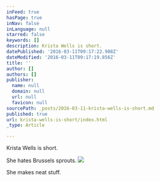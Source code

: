 ```yaml
---
inFeed: true
hasPage: true
inNav: false
inLanguage: null
starred: false
keywords: []
description: Krista Wells is short.
datePublished: '2016-03-11T09:17:22.908Z'
dateModified: '2016-03-11T09:17:19.856Z'
title: ''
author: []
authors: []
publisher:
  name: null
  domain: null
  url: null
  favicon: null
sourcePath: _posts/2016-03-11-krista-wells-is-short.md
published: true
url: krista-wells-is-short/index.html
_type: Article

---
```

Krista Wells is short.

She hates Brussels sprouts.
![](https://the-grid-user-content.s3-us-west-2.amazonaws.com/8eef173c-4fe2-4abe-b8cb-69033d1cf2e8.jpg)

She makes neat stuff.